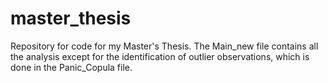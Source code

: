 # master_thesis
Repository for code for my Master's Thesis. 
The Main_new file contains all the analysis except for the identification of outlier observations, which is done in the Panic_Copula file.
